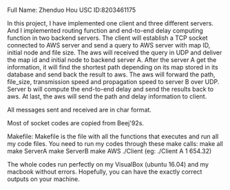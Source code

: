 Full Name: Zhenduo Hou
USC ID:8203461175

In this project, I have implemented one client and three different servers. And I implemented routing function and end-to-end delay computing function in two backend servers. The client will establish a TCP socket connected to AWS server and send a query to AWS server with map ID, initial node and file size. The aws will received the query in UDP and deliver the map id and initial node to backend server A. After the server A get the information, it will find the shortest path depending on its map stored in its database and send back the result to aws.  The aws will forward the path, file_size, transmission speed and propagation speed to server B over UDP. Server b will compute the end-to-end delay and send the results back to aws. At last, the aws will send the path and delay information to client.

All messages sent and received are in char format.

Most of socket codes are copied from Beej\'92s.

Makefile:
Makefile is the file with all the functions that executes and run all my code files. You need to run my codes through these make calls:
		make all
		make ServerA
		make ServerB
		make AWS
		./Client <mapID> <NODE> <File Size> (eg: ./Client A 1 654.32)


The whole codes run perfectly on my VisualBox (ubuntu 16.04) and my macbook without errors. Hopefully, you can have the exactly correct outputs on your machine.

